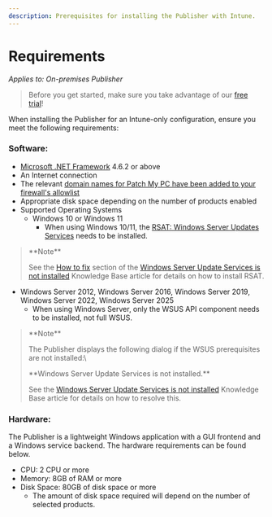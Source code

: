```yaml
---
description: Prerequisites for installing the Publisher with Intune.
---
```


# Requirements

_Applies to: On-premises Publisher_

<blockquote class="wp-block-quote">
<p>Before you get started, make sure you take advantage of our <a href="https://patchmypc.com/free-trial">free trial</a>!</p>
</blockquote>

When installing the Publisher for an Intune-only configuration, ensure you meet the following requirements:

### Software:

* [Microsoft .NET Framework](https://learn.microsoft.com/en-us/dotnet/framework/migration-guide/versions-and-dependencies) 4.6.2 or above
* An Internet connection
* The relevant [domain names for Patch My PC have been added to your firewall's allowlist](https://patchmypc.com/list-of-domains-used-for-downloads-in-patch-my-pc-update-catalog)
* Appropriate disk space depending on the number of products enabled
* Supported Operating Systems
  * Windows 10 or Windows 11
    * When using Windows 10/11, the [RSAT: Windows Server Updates Services](https://docs.microsoft.com/en-us/windows-server/remote/remote-server-administration-tools#BKMK_Thresh) needs to be installed.

<blockquote class="wp-block-quote">
<p>**Note**</p>
<p>See the <a href="https://patchmypc.com/windows-server-update-services-not-installed#howtofixit">How to fix</a> section of the <a href="https://patchmypc.com/windows-server-update-services-not-installed">Windows Server Update Services is not installed</a> Knowledge Base article for details on how to install RSAT.</p>
</blockquote>

* Windows Server 2012, Windows Server 2016, Windows Server 2019, Windows Server 2022, Windows Server 2025
  * When using Windows Server, only the WSUS API component needs to be installed, not full WSUS.

<blockquote class="wp-block-quote">
<p>**Note**</p>
<p>The Publisher displays the following dialog if the WSUS prerequisites are not installed:\</p>
<p>**Windows Server Update Services is not installed.**</p>
<p>See the <a href="https://patchmypc.com/windows-server-update-services-not-installed">Windows Server Update Services is not installed</a> Knowledge Base article for details on how to resolve this.</p>
</blockquote>

### Hardware:

The Publisher is a lightweight Windows application with a GUI frontend and a Windows service backend. The hardware requirements can be found below.

* CPU: 2 CPU or more
* Memory: 8GB of RAM or more
* Disk Space: 80GB of disk space or more
  * The amount of disk space required will depend on the number of selected products.